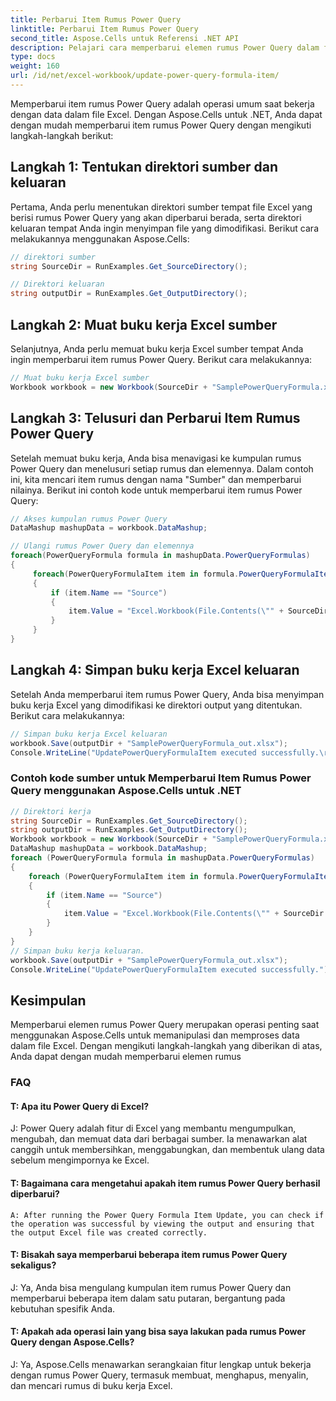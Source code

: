 ```yaml
---
title: Perbarui Item Rumus Power Query
linktitle: Perbarui Item Rumus Power Query
second_title: Aspose.Cells untuk Referensi .NET API
description: Pelajari cara memperbarui elemen rumus Power Query dalam file Excel menggunakan Aspose.Cells untuk .NET.
type: docs
weight: 160
url: /id/net/excel-workbook/update-power-query-formula-item/
---
```

Memperbarui item rumus Power Query adalah operasi umum saat bekerja dengan data dalam file Excel. Dengan Aspose.Cells untuk .NET, Anda dapat dengan mudah memperbarui item rumus Power Query dengan mengikuti langkah-langkah berikut:

## Langkah 1: Tentukan direktori sumber dan keluaran

Pertama, Anda perlu menentukan direktori sumber tempat file Excel yang berisi rumus Power Query yang akan diperbarui berada, serta direktori keluaran tempat Anda ingin menyimpan file yang dimodifikasi. Berikut cara melakukannya menggunakan Aspose.Cells:

```csharp
// direktori sumber
string SourceDir = RunExamples.Get_SourceDirectory();

// Direktori keluaran
string outputDir = RunExamples.Get_OutputDirectory();
```

## Langkah 2: Muat buku kerja Excel sumber

Selanjutnya, Anda perlu memuat buku kerja Excel sumber tempat Anda ingin memperbarui item rumus Power Query. Berikut cara melakukannya:

```csharp
// Muat buku kerja Excel sumber
Workbook workbook = new Workbook(SourceDir + "SamplePowerQueryFormula.xlsx");
```

## Langkah 3: Telusuri dan Perbarui Item Rumus Power Query

Setelah memuat buku kerja, Anda bisa menavigasi ke kumpulan rumus Power Query dan menelusuri setiap rumus dan elemennya. Dalam contoh ini, kita mencari item rumus dengan nama "Sumber" dan memperbarui nilainya. Berikut ini contoh kode untuk memperbarui item rumus Power Query:

```csharp
// Akses kumpulan rumus Power Query
DataMashup mashupData = workbook.DataMashup;

// Ulangi rumus Power Query dan elemennya
foreach(PowerQueryFormula formula in mashupData.PowerQueryFormulas)
{
     foreach(PowerQueryFormulaItem item in formula.PowerQueryFormulaItems)
     {
         if (item.Name == "Source")
         {
             item.Value = "Excel.Workbook(File.Contents(\"" + SourceDir + "SamplePowerQueryFormulaSource.xlsx\"), null, true)";
         }
     }
}
```

## Langkah 4: Simpan buku kerja Excel keluaran

Setelah Anda memperbarui item rumus Power Query, Anda bisa menyimpan buku kerja Excel yang dimodifikasi ke direktori output yang ditentukan. Berikut cara melakukannya:

```csharp
// Simpan buku kerja Excel keluaran
workbook.Save(outputDir + "SamplePowerQueryFormula_out.xlsx");
Console.WriteLine("UpdatePowerQueryFormulaItem executed successfully.\r\n");
```

### Contoh kode sumber untuk Memperbarui Item Rumus Power Query menggunakan Aspose.Cells untuk .NET 
```csharp
// Direktori kerja
string SourceDir = RunExamples.Get_SourceDirectory();
string outputDir = RunExamples.Get_OutputDirectory();
Workbook workbook = new Workbook(SourceDir + "SamplePowerQueryFormula.xlsx");
DataMashup mashupData = workbook.DataMashup;
foreach (PowerQueryFormula formula in mashupData.PowerQueryFormulas)
{
	foreach (PowerQueryFormulaItem item in formula.PowerQueryFormulaItems)
	{
		if (item.Name == "Source")
		{
			item.Value = "Excel.Workbook(File.Contents(\"" + SourceDir + "SamplePowerQueryFormulaSource.xlsx\"), null, true)";
		}
	}
}
// Simpan buku kerja keluaran.
workbook.Save(outputDir + "SamplePowerQueryFormula_out.xlsx");
Console.WriteLine("UpdatePowerQueryFormulaItem executed successfully.");
```

## Kesimpulan

Memperbarui elemen rumus Power Query merupakan operasi penting saat menggunakan Aspose.Cells untuk memanipulasi dan memproses data dalam file Excel. Dengan mengikuti langkah-langkah yang diberikan di atas, Anda dapat dengan mudah memperbarui elemen rumus

### FAQ

#### T: Apa itu Power Query di Excel?
     
J: Power Query adalah fitur di Excel yang membantu mengumpulkan, mengubah, dan memuat data dari berbagai sumber. Ia menawarkan alat canggih untuk membersihkan, menggabungkan, dan membentuk ulang data sebelum mengimpornya ke Excel.

#### T: Bagaimana cara mengetahui apakah item rumus Power Query berhasil diperbarui?
    A: After running the Power Query Formula Item Update, you can check if the operation was successful by viewing the output and ensuring that the output Excel file was created correctly.

#### T: Bisakah saya memperbarui beberapa item rumus Power Query sekaligus?
    
J: Ya, Anda bisa mengulang kumpulan item rumus Power Query dan memperbarui beberapa item dalam satu putaran, bergantung pada kebutuhan spesifik Anda.

#### T: Apakah ada operasi lain yang bisa saya lakukan pada rumus Power Query dengan Aspose.Cells?
    
J: Ya, Aspose.Cells menawarkan serangkaian fitur lengkap untuk bekerja dengan rumus Power Query, termasuk membuat, menghapus, menyalin, dan mencari rumus di buku kerja Excel.